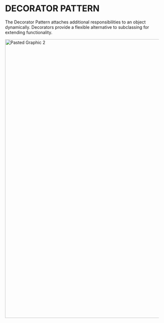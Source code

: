 # DECORATOR PATTERN

The Decorator Pattern attaches additional responsibilities to an object dynamically. Decorators provide a flexible alternative to subclassing for extending functionality.

<img width="914" alt="Pasted Graphic 2" src="https://github.com/azamat-aminov/head-first-design-patterns/assets/63450583/acfcd0d4-b861-4d2e-bee0-8de4df3a3c05">

